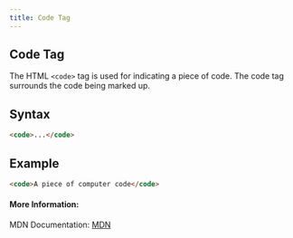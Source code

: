 ```yaml
---
title: Code Tag
---
```

## Code Tag

The HTML `<code>` tag is used for indicating a piece of code. The code tag surrounds the code being marked up.

## Syntax

```html
<code>...</code>
```

## Example
```html 
<code>A piece of computer code</code>
```

#### More Information:
MDN Documentation: <a href='https://developer.mozilla.org/en-US/docs/Web/HTML/Element/code' target='_blank' rel='nofollow'>MDN</a>

